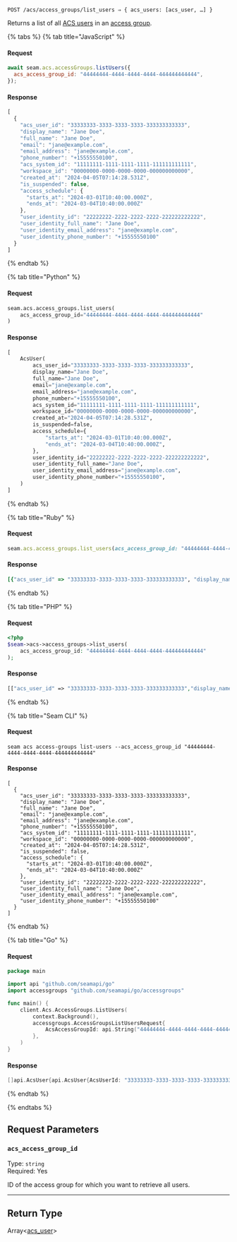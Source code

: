# 

```
POST /acs/access_groups/list_users ⇒ { acs_users: [acs_user, …] }
```

Returns a list of all [ACS users](https://docs.seam.co/latest/capability-guides/access-systems/user-management) in an [access group](https://docs.seam.co/latest/capability-guides/access-systems/assigning-users-to-access-groups).

{% tabs %}
{% tab title="JavaScript" %}
#### Request

```javascript
await seam.acs.accessGroups.listUsers({
  acs_access_group_id: "44444444-4444-4444-4444-444444444444",
});
```

#### Response

```javascript
[
  {
    "acs_user_id": "33333333-3333-3333-3333-333333333333",
    "display_name": "Jane Doe",
    "full_name": "Jane Doe",
    "email": "jane@example.com",
    "email_address": "jane@example.com",
    "phone_number": "+15555550100",
    "acs_system_id": "11111111-1111-1111-1111-111111111111",
    "workspace_id": "00000000-0000-0000-0000-000000000000",
    "created_at": "2024-04-05T07:14:28.531Z",
    "is_suspended": false,
    "access_schedule": {
      "starts_at": "2024-03-01T10:40:00.000Z",
      "ends_at": "2024-03-04T10:40:00.000Z"
    },
    "user_identity_id": "22222222-2222-2222-2222-222222222222",
    "user_identity_full_name": "Jane Doe",
    "user_identity_email_address": "jane@example.com",
    "user_identity_phone_number": "+15555550100"
  }
]
```
{% endtab %}

{% tab title="Python" %}
#### Request

```python
seam.acs.access_groups.list_users(
    acs_access_group_id="44444444-4444-4444-4444-444444444444"
)
```

#### Response

```python
[
    AcsUser(
        acs_user_id="33333333-3333-3333-3333-333333333333",
        display_name="Jane Doe",
        full_name="Jane Doe",
        email="jane@example.com",
        email_address="jane@example.com",
        phone_number="+15555550100",
        acs_system_id="11111111-1111-1111-1111-111111111111",
        workspace_id="00000000-0000-0000-0000-000000000000",
        created_at="2024-04-05T07:14:28.531Z",
        is_suspended=false,
        access_schedule={
            "starts_at": "2024-03-01T10:40:00.000Z",
            "ends_at": "2024-03-04T10:40:00.000Z",
        },
        user_identity_id="22222222-2222-2222-2222-222222222222",
        user_identity_full_name="Jane Doe",
        user_identity_email_address="jane@example.com",
        user_identity_phone_number="+15555550100",
    )
]
```
{% endtab %}

{% tab title="Ruby" %}
#### Request

```ruby
seam.acs.access_groups.list_users(acs_access_group_id: "44444444-4444-4444-4444-444444444444")
```

#### Response

```ruby
[{"acs_user_id" => "33333333-3333-3333-3333-333333333333", "display_name" => "Jane Doe", "full_name" => "Jane Doe", "email" => "jane@example.com", "email_address" => "jane@example.com", "phone_number" => "+15555550100", "acs_system_id" => "11111111-1111-1111-1111-111111111111", "workspace_id" => "00000000-0000-0000-0000-000000000000", "created_at" => "2024-04-05T07:14:28.531Z", "is_suspended" => false, "access_schedule" => {starts_at: "2024-03-01T10:40:00.000Z", ends_at: "2024-03-04T10:40:00.000Z"}, "user_identity_id" => "22222222-2222-2222-2222-222222222222", "user_identity_full_name" => "Jane Doe", "user_identity_email_address" => "jane@example.com", "user_identity_phone_number" => "+15555550100"}]
```
{% endtab %}

{% tab title="PHP" %}
#### Request

```php
<?php
$seam->acs->access_groups->list_users(
    acs_access_group_id: "44444444-4444-4444-4444-444444444444"
);
```

#### Response

```php
[["acs_user_id" => "33333333-3333-3333-3333-333333333333","display_name" => "Jane Doe","full_name" => "Jane Doe","email" => "jane@example.com","email_address" => "jane@example.com","phone_number" => "+15555550100","acs_system_id" => "11111111-1111-1111-1111-111111111111","workspace_id" => "00000000-0000-0000-0000-000000000000","created_at" => "2024-04-05T07:14:28.531Z","is_suspended" => false,"access_schedule" => ["starts_at" => "2024-03-01T10:40:00.000Z", "ends_at" => "2024-03-04T10:40:00.000Z"],"user_identity_id" => "22222222-2222-2222-2222-222222222222","user_identity_full_name" => "Jane Doe","user_identity_email_address" => "jane@example.com","user_identity_phone_number" => "+15555550100"]]
```
{% endtab %}

{% tab title="Seam CLI" %}
#### Request

```seam_cli
seam acs access-groups list-users --acs_access_group_id "44444444-4444-4444-4444-444444444444"
```

#### Response

```seam_cli
[
  {
    "acs_user_id": "33333333-3333-3333-3333-333333333333",
    "display_name": "Jane Doe",
    "full_name": "Jane Doe",
    "email": "jane@example.com",
    "email_address": "jane@example.com",
    "phone_number": "+15555550100",
    "acs_system_id": "11111111-1111-1111-1111-111111111111",
    "workspace_id": "00000000-0000-0000-0000-000000000000",
    "created_at": "2024-04-05T07:14:28.531Z",
    "is_suspended": false,
    "access_schedule": {
      "starts_at": "2024-03-01T10:40:00.000Z",
      "ends_at": "2024-03-04T10:40:00.000Z"
    },
    "user_identity_id": "22222222-2222-2222-2222-222222222222",
    "user_identity_full_name": "Jane Doe",
    "user_identity_email_address": "jane@example.com",
    "user_identity_phone_number": "+15555550100"
  }
]
```
{% endtab %}

{% tab title="Go" %}
#### Request

```go
package main

import api "github.com/seamapi/go"
import accessgroups "github.com/seamapi/go/accessgroups"

func main() {
	client.Acs.AccessGroups.ListUsers(
		context.Background(),
		accessgroups.AccessGroupsListUsersRequest{
			AcsAccessGroupId: api.String("44444444-4444-4444-4444-444444444444"),
		},
	)
}
```

#### Response

```go
[]api.AcsUser{api.AcsUser{AcsUserId: "33333333-3333-3333-3333-333333333333", DisplayName: "Jane Doe", FullName: "Jane Doe", Email: "jane@example.com", EmailAddress: "jane@example.com", PhoneNumber: "+15555550100", AcsSystemId: "11111111-1111-1111-1111-111111111111", WorkspaceId: "00000000-0000-0000-0000-000000000000", CreatedAt: "2024-04-05T07:14:28.531Z", IsSuspended: false, AccessSchedule: api.AcsUserAccessSchedule{StartsAt: "2024-03-01T10:40:00.000Z", EndsAt: "2024-03-04T10:40:00.000Z"}, UserIdentityId: "22222222-2222-2222-2222-222222222222", UserIdentityFullName: "Jane Doe", UserIdentityEmailAddress: "jane@example.com", UserIdentityPhoneNumber: "+15555550100"}}
```
{% endtab %}

{% endtabs %}

## Request Parameters

### `acs_access_group_id`

Type: `string`\
Required: Yes

ID of the access group for which you want to retrieve all users.

***

## Return Type

Array<[acs\_user](./)>
